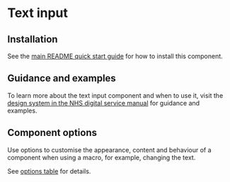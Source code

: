 # Text input

## Installation

See the [main README quick start guide](https://github.com/nhsuk/nhsuk-frontend#quick-start) for how to install this component.

## Guidance and examples

To learn more about the text input component and when to use it, visit the [design system in the NHS digital service manual](https://service-manual.nhs.uk/design-system/components/text-input) for guidance and examples.

## Component options

Use options to customise the appearance, content and behaviour of a component when using a macro, for example, changing the text.

See [options table](https://service-manual.nhs.uk/design-system/components/text-input#options-text-input-example) for details.
